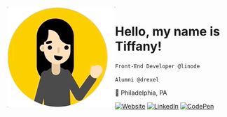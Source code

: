 <img src="https://raw.githubusercontent.com/tiffwong/tiffwong/master/tiffwong.gif" align="left">

# Hello, my name is Tiffany!

`Front-End Developer @linode`

`Alumni @drexel`

:round_pushpin: Philadelphia, PA

<!-- <kbd>[Website](https://tiffwong.github.io/)</kbd> <kbd>[LinkedIn](https://www.linkedin.com/in/tffwng/)</kbd> <kbd>[CodePen](https://codepen.io/tiffwong/)</kbd> -->

<a href="https://tiffwong.github.io/" target="_blank"><img src="https://img.shields.io/badge/website-%23E4405F.svg?&style=for-the-badge&logo=github&logoColor=white&color=333333" alt="Website"/></a>
<a href="https://www.linkedin.com/in/tffwng/" target="_blank"><img src="https://img.shields.io/badge/linkedin-%23E4405F.svg?&style=for-the-badge&logo=linkedin&logoColor=white&color=333333" alt="LinkedIn"/></a>
<a href="https://codepen.io/tiffwong/" target="_blank"><img src="https://img.shields.io/badge/codepen-%23E4405F.svg?&style=for-the-badge&logo=codepen&logoColor=white&color=333333" alt="CodePen"/></a>
